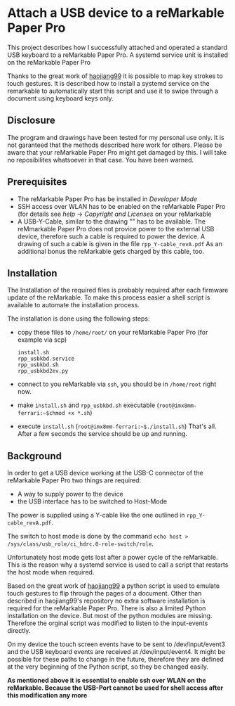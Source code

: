 # Attach a USB device to a reMarkable Paper Pro

This project describes how I successfully attached and operated a standard USB keyboard to a reMarkable Paper Pro.
A systemd service unit is installed on the reMarkable Paper Pro 

Thanks to the great work of [haojiang99](https://github.com/haojiang99/key_nav_rm2) it is possible to map key strokes to touch gestures.
It is described how to install a systemd service on the remarkable to automatically start this script and use it to swipe through a document
using keyboard keys only.

## Disclosure
The program and drawings have been tested for my personal use only. It is not garanteed that the methods described here work for others. Please be aware that your reMarkable Paper Pro might get damaged by this. I will take no reposibilites whatsoever in that case. You have been warned.

## Prerequisites

- The reMarkable Paper Pro has be installed in *Developer Mode*
- SSH access over WLAN has to be enabled on the reMarkable Paper Pro (for details see *help* -> *Copyright and Licenses* on your reMarkable
- A USB-Y-Cable, similar to the drawing "" has to be available. 
  The reMmarkable Paper Pro does not provice power to the external USB device, therefore such a cable is required to power the device.
  A drawing of such a cable is given in the file `rpp_Y-cable_revA.pdf`
  As an additional bonus the reMarkable gets charged by this cable, too.

## Installation
The Installation of the required files is probably required after each firmware update of the reMarkable. 
To make this process easier a shell script is available to automate the installation process.

The installation is done using the following steps:

- copy these files to `/home/root/` on your reMarkable Paper Pro (for example via scp)

   `install.sh`   
   `rpp_usbkbd.service`   
   `rpp_usbkbd.sh`   
   `rpp_usbkbd2ev.py`   

- connect to you reMarkable via `ssh`, you should be in `/home/root` right now.
- make `install.sh` and `rpp_usbkbd.sh` executable (`root@imx8mm-ferrari:~$chmod +x *.sh`)
- execute `install.sh` (`root@imx8mm-ferrari:~$./install.sh`)
 That's all. After a few seconds the service should be up and running.


## Background
In order to get a USB device working at the USB-C connector of the reMarkable Paper Pro two things are required:
- A way to supply power to the device
- the USB interface has to be switched to Host-Mode

The power is supplied using a Y-cable like the one outlined in `rpp_Y-cable_revA.pdf`.

The switch to host mode is done by the command `echo host > /sys/class/usb_role/ci_hdrc.0-role-switch/role`.

Unfortunately host mode gets lost after a power cycle of the reMarkable. This is the reason why a systemd service is used to call 
a script that restarts the host mode when required.

Based on the great work of [haojiang99](https://github.com/haojiang99/key_nav_rm2) a python script is used to emulate touch gestures
to flip through the pages of a document.
Other than described in haojiang99's repository no extra software installation is required for the reMarkable Paper Pro. There is also
a limited Python installation on the device. But most of the python modules are missing. Therefore the orginal script was modified
to listen to the input-events directly.

On my device the touch screen events have to be sent to /dev/input/event3 and the USB keyboard events are received at /dev/input/event4.
It might be possible for these paths to change in the future, therefore they are defined at the very beginning of the Python script, so they
be changed easily.

**As mentioned above it is essential to enable ssh over WLAN on the reMarkable. Because the USB-Port cannot be used for shell access after this modification any more**


